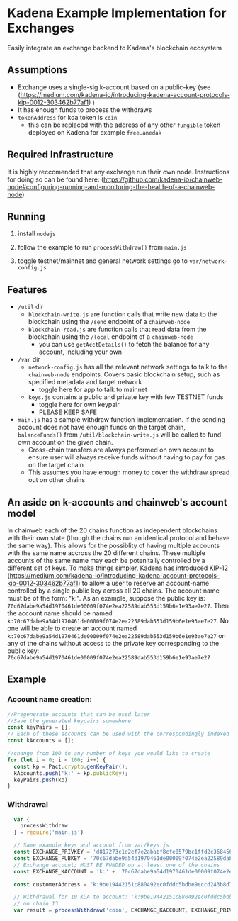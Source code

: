 # Kadena Example Implementation for Exchanges

Easily integrate an exchange backend to Kadena's blockchain ecosystem

## Assumptions

- Exchange uses a single-sig k-account based on a public-key (see
  (https://medium.com/kadena-io/introducing-kadena-account-protocols-kip-0012-303462b77af1) )
- It has enough funds to process the withdraws
- `tokenAddress` for kda token is `coin`
  - this can be replaced with the address of any other `fungible` token deployed on Kadena for example `free.anedak`

## Required Infrastructure
It is highly reccomended that any exchange run their own node. Instructions for doing so can be
found here: (https://github.com/kadena-io/chainweb-node#configuring-running-and-monitoring-the-health-of-a-chainweb-node)

## Running

1. install `nodejs`

2. follow the example to run `processWithdraw()` from `main.js`

3. toggle testnet/mainnet and general network settings go to `var/network-config.js`

## Features

- `/util` dir
  - `blockchain-write.js` are function calls that write new data to the blockchain using the `/send` endpoint of a `chainweb-node`
  - `blockchain-read.js` are function calls that read data from the blockchain using the `/local` endpoint of a `chainweb-node`
    - you can use `getAcctDetails()` to fetch the balance for any account, including your own
- `/var` dir
  - `network-config.js` has all the relevant network settings to talk to the `chainweb-node` endpoints. Covers basic blockchain setup, such as specified metadata and target network
    - toggle here for app to talk to mainnet
  - `keys.js` contains a public and private key with few TESTNET funds
    - toggle here for own keypair
    - PLEASE KEEP SAFE
- `main.js` has a sample withdraw function implementation. If the sending account does not have enough funds on the target chain, `balanceFunds()` from `/util/blockchain-write.js` will be called to fund own account on the given chain.
  - Cross-chain transfers are always performed on own account to ensure user will always receive funds without having to pay for gas on the target chain
  - This assumes you have enough money to cover the withdraw spread out on other chains

## An aside on k-accounts and chainweb's account model
In chainweb each of the 20 chains function as independent blockchains with their own state
(though the chains run an identical protocol and behave the same way).
This allows for the possiblity of having multiple accounts with the same
name accross the 20 different chains. These multiple accounts of the same name may each be potenitally
controlled by a different set of keys. To make things simpler, Kadena has introduced KIP-12
(https://medium.com/kadena-io/introducing-kadena-account-protocols-kip-0012-303462b77af1) to allow a
user to reserve an account-name controlled by a single public key across all 20 chains. The account
name must be of the form: "k:<public-key>". As an example, suppose the public key is: `70c67dabe9a54d1970461de00009f074e2ea22589dab553d159b6e1e93ae7e27`. 
Then the account name should be named `k:70c67dabe9a54d1970461de00009f074e2ea22589dab553d159b6e1e93ae7e27`. No one will
be able to create an account named `k:70c67dabe9a54d1970461de00009f074e2ea22589dab553d159b6e1e93ae7e27` on any of the
chains without access to the private key corresponding to the public key: `70c67dabe9a54d1970461de00009f074e2ea22589dab553d159b6e1e93ae7e27`

## Example

### Account name creation:

```javascript
//Pregenerate accounts that can be used later
//Save the generated keypairs somewhere
const keyPairs = [];
// Each of these accounts can be used with the correspondingly indexed keypair
const kAccounts = [];

//change from 100 to any number of keys you would like to create
for (let i = 0; i < 100; i++) {
  const kp = Pact.crypto.genKeyPair();
  kAccounts.push('k:' + kp.publicKey);
  keyPairs.push(kp)
}
```

### Withdrawal
```javascript
  var {
    processWithdraw
  } = require('main.js')

  // Same example keys and account from var/keys.js
  const EXCHANGE_PRIVKEY = 'd817273c1d2ef7e2ababf8cfe0579bc1ffd2c36845684a3ae4b3275e215b2080'
  const EXCHANGE_PUBKEY = '70c67dabe9a54d1970461de00009f074e2ea22589dab553d159b6e1e93ae7e27'
  // Exchange account; MUST BE FUNDED on at least one of the chains
  const EXCHANGE_KACCOUNT = 'k:' + '70c67dabe9a54d1970461de00009f074e2ea22589dab553d159b6e1e93ae7e27'

  const customerAddress = "k:9be19442151c880492ec0fddc5bdbe9eccd243b8d723f4673b317f10b2e5d515"

  // Withdrawal for 10 KDA to account: 'k:9be19442151c880492ec0fddc5bdbe9eccd243b8d723f4673b317f10b2e5d515
  // on chain 13
  var result = processWithdraw('coin', EXCHANGE_KACCOUNT, EXCHANGE_PRIVKEY, customerAddress, 10, "13") 

```

